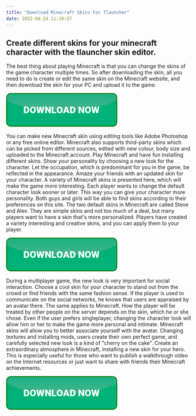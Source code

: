 ```yaml
---
title: "Download Minecraft Skins For Tlauncher"
date: 2022-08-24 21:10:57
---
```


## Create different skins for your minecraft character with the tlauncher skin editor.

The best thing about playing Minecraft is that you can change the skins of the game character multiple times. So after downloading the skin, all you need to do is create or edit the same skin on the Minecraft website, and then download the skin for your PC and upload it to the game.

[![button](https://github.com/minecraftbay/minecraftbay.github.io/blob/main/dlbutton.png?raw=true)](https://minecraftsync.com/download-minecraft-skin)


You can make new Minecraft skin using editing tools like Adobe Photoshop or any free online editor. Minecraft also supports third-party skins which can be picked from different sources, edited with new colour, body size and uploaded to the Minecraft account.
Play Minecraft and have fun installing different skins. Show your personality by choosing a new look for the character. Let the occupation, which is predominant for you in the game, be reflected in the appearance. Amaze your friends with an updated skin for your character.
A variety of Minecraft skins is presented here, which will make the game more interesting. Each player wants to change the default character look sooner or later. This way you can give your character more personality. Both guys and girls will be able to find skins according to their preferences on this site.
The two default skins in Minecraft are called Steve and Alex. They are simple skins and not too much of a deal, but many players want to have a skin that's more personalized. Players have created a variety interesting and creative skins, and you can apply them to your player.

[![button](https://github.com/minecraftbay/minecraftbay.github.io/blob/main/dlbutton.png?raw=true)](https://minecraftsync.com/download-minecraft-skin)


During a multiplayer game, the new look is very important for social interaction. Choose a cool skin for your character to stand out from the crowd or find friends with the same fashion sense. If the player is used to communicate on the social networks, he knows that users are appraised by an avatar there. The same applies to Minecraft. How the player will be treated by other people on the server depends on the skin, which he or she chose.
Even if the user prefers singleplayer, changing the character look will allow him or her to make the game more personal and intimate. Minecraft skins will allow you to better associate yourself with the avatar. Changing textures and installing mods, users create their own perfect game, and carefully selected new look is a kind of "cherry on the cake".
Create an extraordinary atmosphere in Minecraft, installing a new skin for your hero. This is especially useful for those who want to publish a walkthrough video on the Internet resources or just want to share with friends their Minecraft achievements.


[![button](https://github.com/minecraftbay/minecraftbay.github.io/blob/main/dlbutton.png?raw=true)](https://minecraftsync.com/download-minecraft-skin)